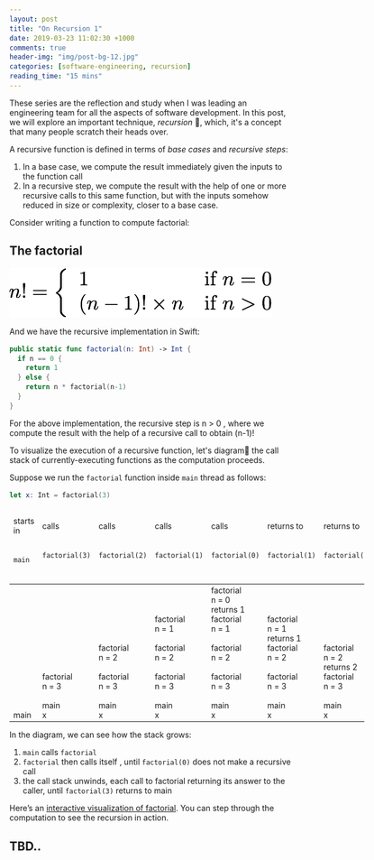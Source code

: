 ```yaml
---
layout: post
title: "On Recursion 1"
date: 2019-03-23 11:02:30 +1000
comments: true
header-img: "img/post-bg-12.jpg"
categories: [software-engineering, recursion]
reading_time: "15 mins"
---
```


These series are the reflection and study when I was leading an engineering team for all the aspects of software development.
In this post, we will explore an important technique, *recursion* 🌿, which, it's a concept that many people scratch their
heads over.

<!--more-->

A recursive function is defined in terms of *base cases* and *recursive steps*:

1. In a base case, we compute the result immediately given the inputs to the function call
2. In a recursive step, we compute the result with the help of one or more recursive calls to this same function, 
   but with the inputs somehow reduced in size or complexity, closer to a base case.

Consider writing a function to compute factorial:

## The factorial

![demo](/img/se/factorial-def.png)

And we have the recursive implementation in Swift:

```swift
public static func factorial(n: Int) -> Int {
  if n == 0 {
    return 1
  } else {
    return n * factorial(n-1)
  }
}
```

For the above implementation, the recursive step is n > 0 , where we compute the result with the help of a recursive call to obtain (n-1)!

To visualize the execution of a recursive function, let's diagram🎨 the call stack of currently-executing functions as the computation proceeds.

Suppose we run the `factorial` function inside `main` thread as follows:

```swift
let x: Int = factorial(3)
```

<div class="overflow:scroll" style="margin-right: -25%;">
       <table class="table">
        <thead>
         <tr>
          <td>
           <p>
            starts in
            <br>
             <code>
              main
             </code>
            <br>
           </p>
          </td>
          <td>
           <p>
            calls
            <br>
             <code>
              factorial(3)
             </code>
            <br>
           </p>
          </td>
          <td>
           <p>
            calls
            <br>
             <code>
              factorial(2)
             </code>
            <br>
           </p>
          </td>
          <td>
           <p>
            calls
            <br>
             <code>
              factorial(1)
             </code>
            <br>
           </p>
          </td>
          <td>
           <p>
            calls
            <br>
             <code>
              factorial(0)
             </code>
            <br>
           </p>
          </td>
          <td>
           <p>
            returns to
            <br>
             <code>
              factorial(1)
             </code>
            <br>
           </p>
          </td>
          <td>
           <p>
            returns to
            <br>
             <code>
              factorial(2)
             </code>
            <br>
           </p>
          </td>
          <td>
           <p>
            returns to
            <br>
             <code>
              factorial(3)
             </code>
            <br>
           </p>
          </td>
          <td>
           <p>
            returns to
            <br>
             <code>
              main
             </code>
            <br>
           </p>
          </td>
         </tr>
        </thead>
        <tbody class="no-markdown">
         <tr>
          <td style="vertical-align: bottom;">
           <div class="panel panel-primary">
            <div class="panel-heading">
             main
            </div>
            <div class="panel-body">
            </div>
           </div>
          </td>
          <td style="vertical-align: bottom;">
           <div class="panel panel-primary">
            <div class="panel-heading">
             factorial
            </div>
            <div class="panel-body">
             n = 3
             <br>
             <br>
            </div>
           </div>
           <div class="panel panel-info">
            <div class="panel-heading">
             main
            </div>
            <div class="panel-body">
             x
            </div>
           </div>
          </td>
          <td style="vertical-align: bottom;">
           <div class="panel panel-primary">
            <div class="panel-heading">
             factorial
            </div>
            <div class="panel-body">
             n = 2
             <br>
             <br>
            </div>
           </div>
           <div class="panel panel-info">
            <div class="panel-heading">
             factorial
            </div>
            <div class="panel-body">
             n = 3
             <br>
             <br>
            </div>
           </div>
           <div class="panel panel-info">
            <div class="panel-heading">
             main
            </div>
            <div class="panel-body">
             x
            </div>
           </div>
          </td>
          <td style="vertical-align: bottom;">
           <div class="panel panel-primary">
            <div class="panel-heading">
             factorial
            </div>
            <div class="panel-body">
             n = 1
             <br>
             <br>
            </div>
           </div>
           <div class="panel panel-info">
            <div class="panel-heading">
             factorial
            </div>
            <div class="panel-body">
             n = 2
             <br>
             <br>
            </div>
           </div>
           <div class="panel panel-info">
            <div class="panel-heading">
             factorial
            </div>
            <div class="panel-body">
             n = 3
             <br>
             <br>
            </div>
           </div>
           <div class="panel panel-info">
            <div class="panel-heading">
             main
            </div>
            <div class="panel-body">
             x
            </div>
           </div>
          </td>
          <td style="vertical-align: bottom;">
           <div class="panel panel-primary">
            <div class="panel-heading">
             factorial
            </div>
            <div class="panel-body">
             n = 0
             <br>
              <span class="return-value">
               returns 1
              </span>
             <br>
            </div>
           </div>
           <div class="panel panel-info">
            <div class="panel-heading">
             factorial
            </div>
            <div class="panel-body">
             n = 1
             <br>
             <br>
            </div>
           </div>
           <div class="panel panel-info">
            <div class="panel-heading">
             factorial
            </div>
            <div class="panel-body">
             n = 2
             <br>
             <br>
            </div>
           </div>
           <div class="panel panel-info">
            <div class="panel-heading">
             factorial
            </div>
            <div class="panel-body">
             n = 3
             <br>
             <br>
            </div>
           </div>
           <div class="panel panel-info">
            <div class="panel-heading">
             main
            </div>
            <div class="panel-body">
             x
            </div>
           </div>
          </td>
          <td style="vertical-align: bottom;">
           <div class="panel panel-primary">
            <div class="panel-heading">
             factorial
            </div>
            <div class="panel-body">
             n = 1
             <br>
              <span class="return-value">
               returns 1
              </span>
             <br>
            </div>
           </div>
           <div class="panel panel-info">
            <div class="panel-heading">
             factorial
            </div>
            <div class="panel-body">
             n = 2
             <br>
             <br>
            </div>
           </div>
           <div class="panel panel-info">
            <div class="panel-heading">
             factorial
            </div>
            <div class="panel-body">
             n = 3
             <br>
             <br>
            </div>
           </div>
           <div class="panel panel-info">
            <div class="panel-heading">
             main
            </div>
            <div class="panel-body">
             x
            </div>
           </div>
          </td>
          <td style="vertical-align: bottom;">
           <div class="panel panel-primary">
            <div class="panel-heading">
             factorial
            </div>
            <div class="panel-body">
             n = 2
             <br>
              <span class="return-value">
               returns 2
              </span>
             <br>
            </div>
           </div>
           <div class="panel panel-info">
            <div class="panel-heading">
             factorial
            </div>
            <div class="panel-body">
             n = 3
             <br>
             <br>
            </div>
           </div>
           <div class="panel panel-info">
            <div class="panel-heading">
             main
            </div>
            <div class="panel-body">
             x
            </div>
           </div>
          </td>
          <td style="vertical-align: bottom;">
           <div class="panel panel-primary">
            <div class="panel-heading">
             factorial
            </div>
            <div class="panel-body">
             n = 3
             <br>
              <span class="return-value">
               returns 6
              </span>
             <br>
            </div>
           </div>
           <div class="panel panel-info">
            <div class="panel-heading">
             main
            </div>
            <div class="panel-body">
             x
            </div>
           </div>
          </td>
          <td style="vertical-align: bottom;">
           <div class="panel panel-primary">
            <div class="panel-heading">
             main
            </div>
            <div class="panel-body">
             x = 6
            </div>
           </div>
          </td>
         </tr>
        </tbody>
       </table>
      </div>

In the diagram, we can see how the stack grows:

1. `main` calls `factorial`
2. `factorial` then calls itself , until `factorial(0)` does not make a recursive call
3. the call stack unwinds, each call to factorial returning its answer to the caller, until `factorial(3)` returns to main

Here’s an [interactive visualization of factorial](http://www.pythontutor.com/visualize.html#mode=display). 
You can step through the computation to see the recursion in action. 

## TBD..
